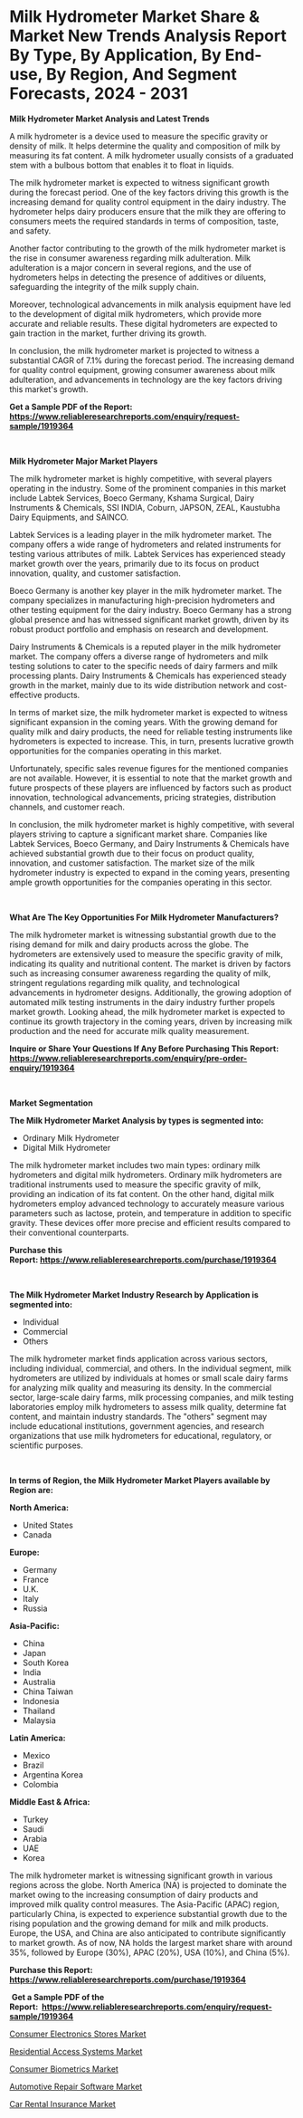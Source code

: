<p><h1>Milk Hydrometer Market Share & Market New Trends Analysis Report By Type, By Application, By End-use, By Region, And Segment Forecasts, 2024 - 2031</h1></p><p><strong>Milk Hydrometer Market Analysis and Latest Trends</strong></p>
<p><p>A milk hydrometer is a device used to measure the specific gravity or density of milk. It helps determine the quality and composition of milk by measuring its fat content. A milk hydrometer usually consists of a graduated stem with a bulbous bottom that enables it to float in liquids.</p><p>The milk hydrometer market is expected to witness significant growth during the forecast period. One of the key factors driving this growth is the increasing demand for quality control equipment in the dairy industry. The hydrometer helps dairy producers ensure that the milk they are offering to consumers meets the required standards in terms of composition, taste, and safety.</p><p>Another factor contributing to the growth of the milk hydrometer market is the rise in consumer awareness regarding milk adulteration. Milk adulteration is a major concern in several regions, and the use of hydrometers helps in detecting the presence of additives or diluents, safeguarding the integrity of the milk supply chain.</p><p>Moreover, technological advancements in milk analysis equipment have led to the development of digital milk hydrometers, which provide more accurate and reliable results. These digital hydrometers are expected to gain traction in the market, further driving its growth.</p><p>In conclusion, the milk hydrometer market is projected to witness a substantial CAGR of 7.1% during the forecast period. The increasing demand for quality control equipment, growing consumer awareness about milk adulteration, and advancements in technology are the key factors driving this market's growth.</p></p>
<p><strong>Get a Sample PDF of the Report:&nbsp; <a href="https://www.reliableresearchreports.com/enquiry/request-sample/1919364">https://www.reliableresearchreports.com/enquiry/request-sample/1919364</a></strong></p>
<p>&nbsp;</p>
<p><strong>Milk Hydrometer Major Market Players</strong></p>
<p><p>The milk hydrometer market is highly competitive, with several players operating in the industry. Some of the prominent companies in this market include Labtek Services, Boeco Germany, Kshama Surgical, Dairy Instruments & Chemicals, SSI INDIA, Coburn, JAPSON, ZEAL, Kaustubha Dairy Equipments, and SAINCO.</p><p>Labtek Services is a leading player in the milk hydrometer market. The company offers a wide range of hydrometers and related instruments for testing various attributes of milk. Labtek Services has experienced steady market growth over the years, primarily due to its focus on product innovation, quality, and customer satisfaction.</p><p>Boeco Germany is another key player in the milk hydrometer market. The company specializes in manufacturing high-precision hydrometers and other testing equipment for the dairy industry. Boeco Germany has a strong global presence and has witnessed significant market growth, driven by its robust product portfolio and emphasis on research and development.</p><p>Dairy Instruments & Chemicals is a reputed player in the milk hydrometer market. The company offers a diverse range of hydrometers and milk testing solutions to cater to the specific needs of dairy farmers and milk processing plants. Dairy Instruments & Chemicals has experienced steady growth in the market, mainly due to its wide distribution network and cost-effective products.</p><p>In terms of market size, the milk hydrometer market is expected to witness significant expansion in the coming years. With the growing demand for quality milk and dairy products, the need for reliable testing instruments like hydrometers is expected to increase. This, in turn, presents lucrative growth opportunities for the companies operating in this market.</p><p>Unfortunately, specific sales revenue figures for the mentioned companies are not available. However, it is essential to note that the market growth and future prospects of these players are influenced by factors such as product innovation, technological advancements, pricing strategies, distribution channels, and customer reach.</p><p>In conclusion, the milk hydrometer market is highly competitive, with several players striving to capture a significant market share. Companies like Labtek Services, Boeco Germany, and Dairy Instruments & Chemicals have achieved substantial growth due to their focus on product quality, innovation, and customer satisfaction. The market size of the milk hydrometer industry is expected to expand in the coming years, presenting ample growth opportunities for the companies operating in this sector.</p></p>
<p>&nbsp;</p>
<p><strong>What Are The Key Opportunities For Milk Hydrometer Manufacturers?</strong></p>
<p><p>The milk hydrometer market is witnessing substantial growth due to the rising demand for milk and dairy products across the globe. The hydrometers are extensively used to measure the specific gravity of milk, indicating its quality and nutritional content. The market is driven by factors such as increasing consumer awareness regarding the quality of milk, stringent regulations regarding milk quality, and technological advancements in hydrometer designs. Additionally, the growing adoption of automated milk testing instruments in the dairy industry further propels market growth. Looking ahead, the milk hydrometer market is expected to continue its growth trajectory in the coming years, driven by increasing milk production and the need for accurate milk quality measurement.</p></p>
<p><strong>Inquire or Share Your Questions If Any Before Purchasing This Report: <a href="https://www.reliableresearchreports.com/enquiry/pre-order-enquiry/1919364">https://www.reliableresearchreports.com/enquiry/pre-order-enquiry/1919364</a></strong></p>
<p>&nbsp;</p>
<p><strong>Market Segmentation</strong></p>
<p><strong>The Milk Hydrometer Market Analysis by types is segmented into:</strong></p>
<p><ul><li>Ordinary Milk Hydrometer</li><li>Digital Milk Hydrometer</li></ul></p>
<p><p>The milk hydrometer market includes two main types: ordinary milk hydrometers and digital milk hydrometers. Ordinary milk hydrometers are traditional instruments used to measure the specific gravity of milk, providing an indication of its fat content. On the other hand, digital milk hydrometers employ advanced technology to accurately measure various parameters such as lactose, protein, and temperature in addition to specific gravity. These devices offer more precise and efficient results compared to their conventional counterparts.</p></p>
<p><strong>Purchase this Report:&nbsp;<a href="https://www.reliableresearchreports.com/purchase/1919364">https://www.reliableresearchreports.com/purchase/1919364</a></strong></p>
<p>&nbsp;</p>
<p><strong>The Milk Hydrometer Market Industry Research by Application is segmented into:</strong></p>
<p><ul><li>Individual</li><li>Commercial</li><li>Others</li></ul></p>
<p><p>The milk hydrometer market finds application across various sectors, including individual, commercial, and others. In the individual segment, milk hydrometers are utilized by individuals at homes or small scale dairy farms for analyzing milk quality and measuring its density. In the commercial sector, large-scale dairy farms, milk processing companies, and milk testing laboratories employ milk hydrometers to assess milk quality, determine fat content, and maintain industry standards. The "others" segment may include educational institutions, government agencies, and research organizations that use milk hydrometers for educational, regulatory, or scientific purposes.</p></p>
<p>&nbsp;</p>
<p><strong>In terms of Region, the Milk Hydrometer Market Players available by Region are:</strong></p>
<p>
    <p> <strong> North America: </strong>
        <ul>
            <li>United States</li>
            <li>Canada</li>
        </ul>
        </p> 
    <p> <strong> Europe: </strong>
        <ul>
            <li>Germany</li>
            <li>France</li>
            <li>U.K.</li>
            <li>Italy</li>
            <li>Russia</li>
        </ul>
        </p> 
    <p> <strong> Asia-Pacific: </strong>
        <ul>
            <li>China</li>
            <li>Japan</li>
            <li>South Korea</li>
            <li>India</li>
            <li>Australia</li>
            <li>China Taiwan</li>
            <li>Indonesia</li>
            <li>Thailand</li>
            <li>Malaysia</li>
        </ul>
        </p> 
    <p> <strong> Latin America: </strong>
        <ul>
            <li>Mexico</li>
            <li>Brazil</li>
            <li>Argentina Korea</li>
            <li>Colombia</li>
        </ul>
        </p> 
    <p> <strong> Middle East & Africa: </strong>
        <ul>
            <li>Turkey</li>
            <li>Saudi</li>
            <li>Arabia</li>
            <li>UAE</li>
            <li>Korea</li>
        </ul>
    </p>
    </p>
<p><p>The milk hydrometer market is witnessing significant growth in various regions across the globe. North America (NA) is projected to dominate the market owing to the increasing consumption of dairy products and improved milk quality control measures. The Asia-Pacific (APAC) region, particularly China, is expected to experience substantial growth due to the rising population and the growing demand for milk and milk products. Europe, the USA, and China are also anticipated to contribute significantly to market growth. As of now, NA holds the largest market share with around 35%, followed by Europe (30%), APAC (20%), USA (10%), and China (5%).</p></p>
<p><strong>Purchase this Report: <a href="https://www.reliableresearchreports.com/purchase/1919364">https://www.reliableresearchreports.com/purchase/1919364</a></strong></p>
<p>&nbsp;<strong>Get a Sample PDF of the Report:&nbsp;&nbsp;<a href="https://www.reliableresearchreports.com/enquiry/request-sample/1919364">https://www.reliableresearchreports.com/enquiry/request-sample/1919364</a></strong></p>
<p><strong></strong></p>
<p><p><a href="https://medium.com/@irwingibson727/consumer-electronics-stores-market-the-key-to-successful-business-strategy-forecast-till-2030-1f413acce13f">Consumer Electronics Stores Market</a></p><p><a href="https://medium.com/@irwingibson727/residential-access-systems-market-the-key-to-successful-business-strategy-forecast-till-2030-e58eff143290">Residential Access Systems Market</a></p><p><a href="https://medium.com/@irwingibson727/consumer-biometrics-market-size-reveals-the-best-marketing-channels-in-global-industry-9a551fbb34fa">Consumer Biometrics Market</a></p><p><a href="https://medium.com/@irwingibson727/automotive-repair-software-market-analysis-its-cagr-market-segmentation-and-global-industry-5c05f5eb5c95">Automotive Repair Software Market</a></p><p><a href="https://medium.com/p/d5427db29bba/edit">Car Rental Insurance Market</a></p></p>